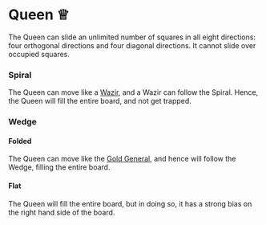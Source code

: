 # Queen &#x2655;

The Queen can slide an unlimited number of squares in all eight 
directions: four orthogonal directions and four diagonal directions.
It cannot slide over occupied squares.

### Spiral

The Queen can move like a [Wazir](wazir.html), and a Wazir 
can follow the Spiral. Hence, the Queen will fill the entire board,
and not get trapped.

### Wedge

#### Folded

The Queen can move like the [Gold General](gold_general.html), and
hence will follow the Wedge, filling the entire board.

#### Flat

The Queen will fill the entire board, but in doing so, it has a 
strong bias on the right hand side of the board. 

<div class = 'trapped' data-piece = 'queen'></div>
<div class = 'boxset'  data-sets  = 'chess,overkill_ecumenical_chess'></div>

